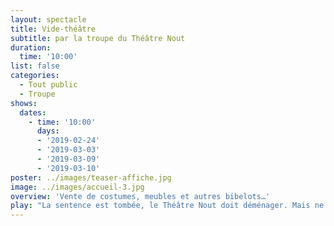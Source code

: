 ```yaml
---
layout: spectacle
title: Vide-théâtre
subtitle: par la troupe du Théâtre Nout
duration:
  time: '10:00'
list: false
categories:
  - Tout public
  - Troupe
shows:
  dates:
    - time: '10:00'
      days:
      - '2019-02-24'
      - '2019-03-03'
      - '2019-03-09'
      - '2019-03-10'
poster: ../images/teaser-affiche.jpg
image: ../images/accueil-3.jpg
overview: 'Vente de costumes, meubles et autres bibelots…'
play: "La sentence est tombée, le Théâtre Nout doit déménager. Mais ne nous laissons pas abattre et pensons à l'avenir, où un nouveau lieu nous attend. Et tout ce que nous n'emmènerons pas là-bas doit partir !\n\nIl y en a pour tous les goûts : meubles, décorations, costumes, tissus, bijoux, perruques, chaussures, tapis... Ce qui ne sera pas vendu sera donné, alors c'est une chance exceptionnelle de faire des affaires.\n\n**Cet évènement aura lieu les dimanches 24 février et 3 mars, ainsi que le week-end complet des 9 et 10 mars 2019 de 10h à 20h.**\n\nPour le dernier grand week-end, nous aurons aussi le privilège d'accueillir [un concert de Tudyka pour nous soutenir le samedi soir à 20h30](https://www.theatrenout.com/concert-de-soutien-au-th%C3%A9%C3%A2tre-nout/).\n\nNotre bar sera également ouvert tous les jours pour prendre une boisson chaude et une part de gâteau, sans oublier un merveilleux repas égyptien pour accompagner le concert.\n\nEt ceux qui ne peuvent être présent sur ces jours-là peuvent soit [prendre rendez-vous](https://www.theatrenout.com/informations-pratiques#nous-contacter) pour venir en semaine, soit nous faire un don sur [notre cagnotte](https://www.onparticipe.fr/cagnottes/16hCWiIq)."
---
```


